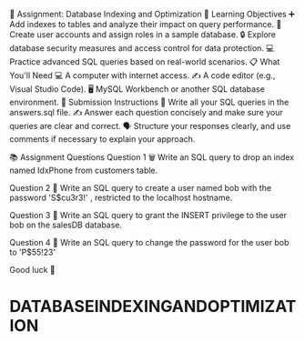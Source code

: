 📝 Assignment: Database Indexing and Optimization
🎯 Learning Objectives
➕ Add indexes to tables and analyze their impact on query performance.
👤 Create user accounts and assign roles in a sample database.
🔒 Explore database security measures and access control for data protection.
💻 Practice advanced SQL queries based on real-world scenarios.
📋 What You'll Need
💻 A computer with internet access.
✍️ A code editor (e.g., Visual Studio Code).
🖥️ MySQL Workbench or another SQL database environment.
📝 Submission Instructions
📂 Write all your SQL queries in the answers.sql file.
✍️ Answer each question concisely and make sure your queries are clear and correct.
🗣️ Structure your responses clearly, and use comments if necessary to explain your approach.

📚 Assignment Questions
Question 1 🗑️
Write an SQL query to drop an index named IdxPhone from customers table.

Question 2 👤
Write an SQL query to create a user named bob with the password 'S$cu3r3!' , restricted to the localhost hostname.

Question 3 🔑
Write an SQL query to grant the INSERT privilege to the user bob on the salesDB database.

Question 4 🔐
Write an SQL query to change the password for the user bob to 'P$55!23'

Good luck 🚀
# DATABASEINDEXINGANDOPTIMIZATION

